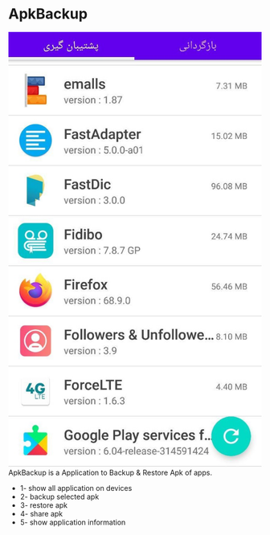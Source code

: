 # ApkBackup
<img src="https://github.com/aghamiri98/ApkBackup/blob/master/images/shot01.jpg" width="600">
ApkBackup is a Application to Backup & Restore Apk of apps.

* 1- show all application on devices
* 2- backup selected apk
* 3- restore apk
* 4- share apk
* 5- show application information

